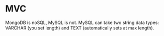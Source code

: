 # MVC
MongoDB is noSQL, MySQL is not.
MySQL can take two string data types: VARCHAR (you set length) and TEXT (automatically sets at max length). 